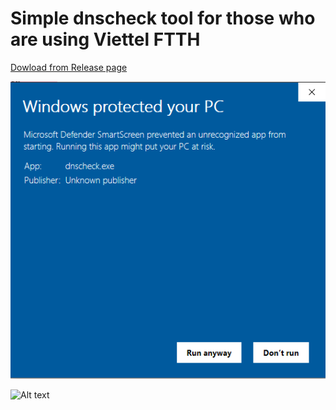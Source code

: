 # Simple dnscheck tool for those who are using Viettel FTTH

[Dowload from Release page](https://github.com/biennt/dnscheck/releases)

![Microsoft Defender Warning](windefender.png)


![Alt text](image-url)
